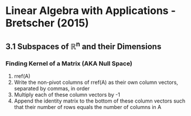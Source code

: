 # Linear Algebra with Applications - Bretscher (2015)
## 3.1 Subspaces of ℝ<sup>n</sup> and their Dimensions
### Finding Kernel of a Matrix (AKA Null Space)
1. rref(A)
2. Write the non-pivot columns of rref(A) as their own column vectors, separated by commas, in order
3. Multiply each of these column vectors by -1
4. Append the identity matrix to the bottom of these column vectors such that their number of rows equals the number of columns in A
